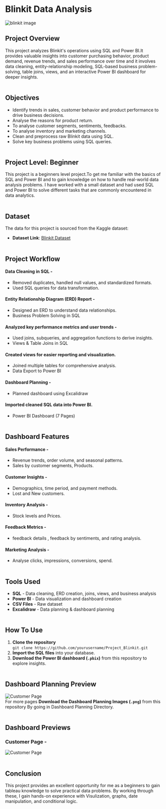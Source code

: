 
# Blinkit Data Analysis 

![blinkit image](https://github.com/user-attachments/assets/613133a1-22ff-4970-8e94-6f5c63cbc5a7)

## Project Overview
This project analyzes Blinkit's operations using SQL and Power BI.It provides valuable insights into customer purchasing behavior, product demand, revenue trends, and sales performance over time and it involves data cleaning, entity-relationship modeling, SQL-based business problem-solving, table joins, views, and an interactive Power BI dashboard for deeper insights. <br><br>

## Objectives
- Identify trends in sales, customer behavior and product performance to drive business decisions.
- Analyse the reasons for product return.
- To analyse customer segments, sentiments, feedbacks.
- To analyse inventory and marketing channels.
- Clean and preprocess raw Blinkit data using SQL.
- Solve key business problems using SQL queries.
<br><br>


## Project Level: Beginner
This project is a beginners level project.To get me familiar with the basics of SQL and Power BI and to gain knowledge on how to handle real-world data analysis problems. I have worked with a small dataset and had used SQL and Power BI to solve different tasks that are commonly encountered in data analytics.<br><br>


## Dataset
The data for this project is sourced from the Kaggle dataset:
 - **Dataset Link**: [Blinkit Dataset](https://www.kaggle.com/datasets/akxiit/blinkit-sales-dataset)<br><br>


## Project Workflow

#### Data Cleaning in SQL -
- Removed duplicates, handled null values, and standardized formats.
- Used SQL queries for data transformation.

#### Entity Relationship Diagram (ERD) Report -
- Designed an ERD to understand data relationships.
- Business Problem Solving in SQL

#### Analyzed key performance metrics and user trends -
- Used joins, subqueries, and aggregation functions to derive insights.
- Views & Table Joins in SQL

#### Created views for easier reporting and visualization.
- Joined multiple tables for comprehensive analysis.
- Data Export to Power BI

#### Dashboard Planning -
- Planned dashboard using Excalidraw

#### Imported cleaned SQL data into Power BI.
- Power BI Dashboard (7 Pages)<br><br>
  

## Dashboard Features 

#### **Sales Performance** -<br>
- Revenue trends, order volume, and seasonal patterns.<br>
- Sales by customer segments, Products.<br>
#### **Customer Insights** -<br>
- Demographics, time period, and payment methods.<br>
- Lost and New customers.<br>
#### **Inventory Analysis** -<br>
- Stock levels and Prices.<br>
#### **Feedback Metrics** -<br>
- feedback details , feedback by sentiments, and rating analysis.<br>
#### **Marketing Analysis** -<br>
- Analyse clicks, impressions, conversions, spend.
 <br><br>


## Tools Used  

- **SQL** - Data cleaning, ERD creation, joins, views, and business analysis
- **Power BI** - Data visualization and dashboard creation
- **CSV Files** - Raw dataset
- **Excalidraw** - Data planning & dashboard planning<br><br>


## How To Use  

1. **Clone the repository**<br>
   ```git clone https://github.com/yourusername/Project_Blinkit.git```
2. **Import the SQL files** into your database.
3. **Download the Power BI dashboard (`.pbix`)** from this repository to explore insights.
<br><br>


## Dashboard Planning Preview

![Customer Page](https://github.com/user-attachments/assets/b8bf1904-5084-4932-b1b0-ea5e21af857e)<br>
For more pages **Download the Dashboard Planning Images (`.png`)** from this repository By going in Dashboard Planning Directory.<br><br> 


## Dashboard Previews

### Customer Page -
![Customer Page](https://github.com/user-attachments/assets/94659de9-22f2-4cd3-a7ec-f6d627e34f57)<br><br>


## Conclusion
This project provides an excellent opportunity for me as a beginners to gain tableau knowledge to solve practical data problems. By working through these, I gain hands-on experience with Visulization, graphs, date manipulation, and conditional logic.


